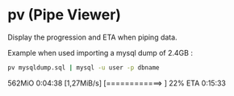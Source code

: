 # pv (Pipe Viewer)
Display the progression and ETA when piping data.

Example when used importing a mysql dump of 2.4GB :

``` bash
pv mysqldump.sql | mysql -u user -p dbname
```

 562MiO 0:04:38 [1,27MiB/s] [============>                                ] 22% ETA 0:15:33
